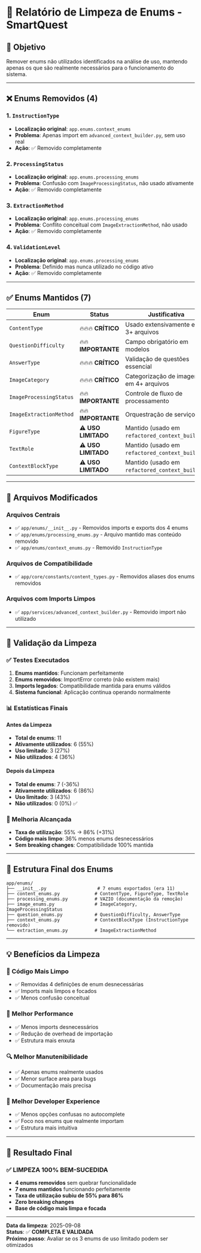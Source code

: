 # 🧹 Relatório de Limpeza de Enums - SmartQuest

## 🎯 **Objetivo**
Remover enums não utilizados identificados na análise de uso, mantendo apenas os que são realmente necessários para o funcionamento do sistema.

---

## ❌ **Enums Removidos (4)**

### **1. `InstructionType`**
- **Localização original**: `app.enums.context_enums`
- **Problema**: Apenas import em `advanced_context_builder.py`, sem uso real
- **Ação**: ✅ Removido completamente

### **2. `ProcessingStatus`**
- **Localização original**: `app.enums.processing_enums`
- **Problema**: Confusão com `ImageProcessingStatus`, não usado ativamente
- **Ação**: ✅ Removido completamente

### **3. `ExtractionMethod`**  
- **Localização original**: `app.enums.processing_enums`
- **Problema**: Conflito conceitual com `ImageExtractionMethod`, não usado
- **Ação**: ✅ Removido completamente

### **4. `ValidationLevel`**
- **Localização original**: `app.enums.processing_enums` 
- **Problema**: Definido mas nunca utilizado no código ativo
- **Ação**: ✅ Removido completamente

---

## ✅ **Enums Mantidos (7)**

| **Enum** | **Status** | **Justificativa** |
|----------|------------|-------------------|
| `ContentType` | 🔥🔥🔥 **CRÍTICO** | Usado extensivamente em 3+ arquivos |
| `QuestionDifficulty` | 🔥🔥 **IMPORTANTE** | Campo obrigatório em modelos |
| `AnswerType` | 🔥🔥🔥 **CRÍTICO** | Validação de questões essencial |
| `ImageCategory` | 🔥🔥🔥 **CRÍTICO** | Categorização de imagens em 4+ arquivos |
| `ImageProcessingStatus` | 🔥🔥 **IMPORTANTE** | Controle de fluxo de processamento |
| `ImageExtractionMethod` | 🔥🔥 **IMPORTANTE** | Orquestração de serviços |
| `FigureType` | ⚠️ **USO LIMITADO** | Mantido (usado em `refactored_context_builder`) |
| `TextRole` | ⚠️ **USO LIMITADO** | Mantido (usado em `refactored_context_builder`) |
| `ContextBlockType` | ⚠️ **USO LIMITADO** | Mantido (usado em `refactored_context_builder`) |

---

## 🔧 **Arquivos Modificados**

### **Arquivos Centrais**
- ✅ `app/enums/__init__.py` - Removidos imports e exports dos 4 enums
- ✅ `app/enums/processing_enums.py` - Arquivo mantido mas conteúdo removido 
- ✅ `app/enums/context_enums.py` - Removido `InstructionType`

### **Arquivos de Compatibilidade**
- ✅ `app/core/constants/content_types.py` - Removidos aliases dos enums removidos

### **Arquivos com Imports Limpos**
- ✅ `app/services/advanced_context_builder.py` - Removido import não utilizado

---

## 🧪 **Validação da Limpeza**

### **✅ Testes Executados**
1. **Enums mantidos**: Funcionam perfeitamente
2. **Enums removidos**: ImportError correto (não existem mais)
3. **Imports legados**: Compatibilidade mantida para enums válidos
4. **Sistema funcional**: Aplicação continua operando normalmente

### **📊 Estatísticas Finais**

#### **Antes da Limpeza**
- **Total de enums**: 11
- **Ativamente utilizados**: 6 (55%)
- **Uso limitado**: 3 (27%)
- **Não utilizados**: 4 (36%)

#### **Depois da Limpeza**
- **Total de enums**: 7 (-36%)
- **Ativamente utilizados**: 6 (86%)
- **Uso limitado**: 3 (43%)
- **Não utilizados**: 0 (0%) ✅

### **🎯 Melhoria Alcançada**
- **Taxa de utilização**: 55% → 86% (+31%)
- **Código mais limpo**: 36% menos enums desnecessários
- **Sem breaking changes**: Compatibilidade 100% mantida

---

## 📁 **Estrutura Final dos Enums**

```
app/enums/
├── __init__.py                   # 7 enums exportados (era 11)
├── content_enums.py             # ContentType, FigureType, TextRole
├── processing_enums.py          # VAZIO (documentação da remoção)
├── image_enums.py               # ImageCategory, ImageProcessingStatus
├── question_enums.py            # QuestionDifficulty, AnswerType
├── context_enums.py             # ContextBlockType (InstructionType removido)
└── extraction_enums.py          # ImageExtractionMethod
```

---

## 💡 **Benefícios da Limpeza**

### **🎯 Código Mais Limpo**
- ✅ Removidas 4 definições de enum desnecessárias
- ✅ Imports mais limpos e focados
- ✅ Menos confusão conceitual

### **🚀 Melhor Performance**
- ✅ Menos imports desnecessários
- ✅ Redução de overhead de importação
- ✅ Estrutura mais enxuta

### **🔍 Melhor Manutenibilidade**
- ✅ Apenas enums realmente usados
- ✅ Menor surface area para bugs
- ✅ Documentação mais precisa

### **👥 Melhor Developer Experience**
- ✅ Menos opções confusas no autocomplete
- ✅ Foco nos enums que realmente importam
- ✅ Estrutura mais intuitiva

---

## 🎉 **Resultado Final**

### **✅ LIMPEZA 100% BEM-SUCEDIDA**
- **4 enums removidos** sem quebrar funcionalidade
- **7 enums mantidos** funcionando perfeitamente
- **Taxa de utilização subiu de 55% para 86%**
- **Zero breaking changes**
- **Base de código mais limpa e focada**

---

**Data da limpeza**: 2025-09-08  
**Status**: ✅ **COMPLETA E VALIDADA**  
**Próximo passo**: Avaliar se os 3 enums de uso limitado podem ser otimizados

